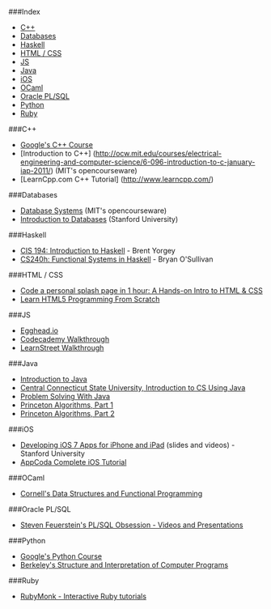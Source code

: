 ###Index
* [C++](#c)
* [Databases](#databases)
* [Haskell](#haskell)
* [HTML / CSS](#html--css)
* [JS](#js)
* [Java](#java)
* [iOS](#ios)
* [OCaml](#ocaml)
* [Oracle PL/SQL](#oracle-plsql)
* [Python](#python)
* [Ruby](#ruby)

###C++
* [Google's C++ Course](https://developers.google.com/edu/c++/)
* [Introduction to C++] (http://ocw.mit.edu/courses/electrical-engineering-and-computer-science/6-096-introduction-to-c-january-iap-2011/) (MIT's opencourseware)
* [LearnCpp.com C++ Tutorial] (http://www.learncpp.com/)



###Databases
* [Database Systems](http://ocw.mit.edu/courses/electrical-engineering-and-computer-science/6-830-database-systems-fall-2010/) (MIT's opencourseware)
* [Introduction to Databases](https://class.stanford.edu/courses/Engineering/db/2014_1/about) (Stanford University)


###Haskell
* [CIS 194: Introduction to Haskell](http://www.seas.upenn.edu/~cis194/) - Brent Yorgey
* [CS240h: Functional Systems in Haskell](http://www.scs.stanford.edu/11au-cs240h/notes/) - Bryan O'Sullivan


###HTML / CSS
* [Code a personal splash page in 1 hour: A Hands-on Intro to HTML & CSS](http://www.thefirehoseproject.com/lessons/splash-page)
* [Learn HTML5 Programming From Scratch](https://www.udemy.com/learn-html5-programming-from-scratch/)


###JS
* [Egghead.io](https://egghead.io/)
* [Codecademy Walkthrough](http://www.codecademy.com/tracks/javascript)
* [LearnStreet Walkthrough](https://www.learnstreet.com/lessons/study/javascript)

###Java
* [Introduction to Java](http://ocw.mit.edu/courses/electrical-engineering-and-computer-science/6-092-introduction-to-programming-in-java-january-iap-2010/)
* [Central Connecticut State University, Introduction to CS Using Java](http://chortle.ccsu.edu/CS151/cs151java.html)
* [Problem Solving With Java](https://www.udacity.com/course/cs046)
* [Princeton Algorithms, Part 1](https://www.coursera.org/course/algs4partI)
* [Princeton Algorithms, Part 2](https://www.coursera.org/course/algs4partII)

###iOS
* [Developing iOS 7 Apps for iPhone and iPad](https://itunes.apple.com/us/course/developing-ios-7-apps-for/id733644550) (slides and videos) - Stanford University
* [AppCoda Complete iOS Tutorial](http://www.appcoda.com/ios-programming-course/)


###OCaml
* [Cornell's Data Structures and Functional Programming](http://www.cs.cornell.edu/courses/cs3110/)

###Oracle PL/SQL
* [Steven Feuerstein's PL/SQL Obsession - Videos and Presentations](http://www.toadworld.com/platforms/oracle/w/wiki/8243.plsql-obsession.aspx)


###Python
* [Google's Python Course](https://developers.google.com/edu/python/)
* [Berkeley's Structure and Interpretation of Computer Programs](http://www-inst.eecs.berkeley.edu/~cs61a/)


###Ruby
* [RubyMonk - Interactive Ruby tutorials](http://rubymonk.com)
